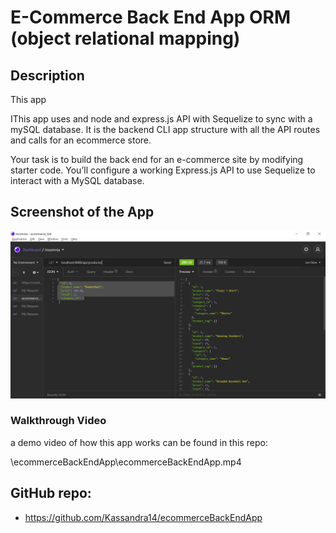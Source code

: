 # E-Commerce Back End App ORM (object relational mapping)

## Description

This app

IThis app uses and node and express.js API with Sequelize to sync with a mySQL database.  It is the backend CLI app structure with all the API routes and calls for an ecommerce store.

Your task is to build the back end for an e-commerce site by modifying starter code. You’ll configure a working Express.js API to use Sequelize to interact with a MySQL database.


## Screenshot of the App

![](2021-05-02-21-02-28.png)


### Walkthrough Video

a demo video of how this app works can be found in this repo:

\ecommerceBackEndApp\ecommerceBackEndApp.mp4


## GitHub repo:

* https://github.com/Kassandra14/ecommerceBackEndApp
